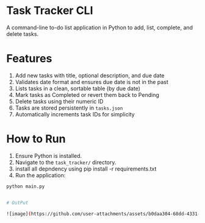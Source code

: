 # Task Tracker CLI
 

A command-line to-do list application in Python to add, list, complete, and delete tasks.


# Features

1. Add new tasks with title, optional description, and due date
2. Validates date format and ensures due date is not in the past
3. Lists tasks in a clean, sortable table (by due date)
4. Mark tasks as Completed or revert them back to Pending
5. Delete tasks using their numeric ID
6. Tasks are stored persistently in `tasks.json`
7. Automatically increments task IDs for simplicity

#  How to Run

1. Ensure Python is installed.
2. Navigate to the `task_tracker/` directory.
3. install all depndency using pip install -r requirements.txt
4. Run the application:

```bash
python main.py


# OutPut

![image](https://github.com/user-attachments/assets/b0daa304-68dd-4331-892c-e4f565b75285)


